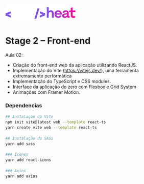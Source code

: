 <img src="../.github/nlw-heat.png">

# Stage 2 – Front-end

Aula 02:

- Criação do front-end web da aplicação utilizando ReactJS.
- Implementação do Vite (https://vitejs.dev/), uma ferramenta extremamente performática
- Implementação do TypeScript e CSS modules.
- Interface da aplicação do zero com Flexbox e Grid System
- Animações com Framer Motion.

### Dependencias

```bash
## Instalação do Vite
npm init vite@latest web --template react-ts
yarn create vite web --template react-ts

## Instalação do SASS
yarn add sass

### Icones
yarn add react-icons

### Axios
yarn add axios
```
